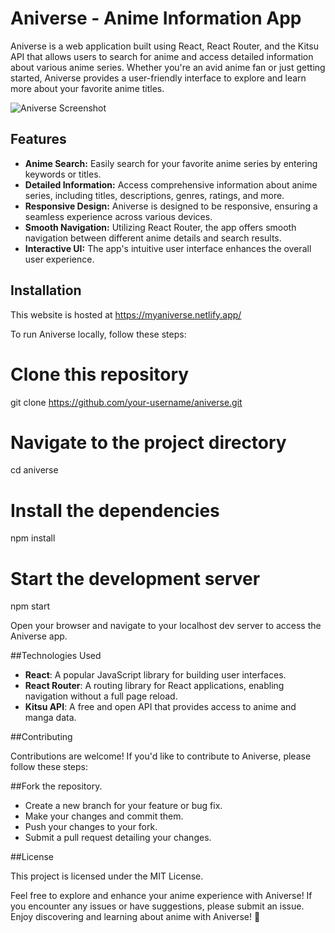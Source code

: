 # Aniverse - Anime Information App

Aniverse is a web application built using React, React Router, and the Kitsu API that allows users to search for anime and access detailed information about various anime series. Whether you're an avid anime fan or just getting started, Aniverse provides a user-friendly interface to explore and learn more about your favorite anime titles.

![Aniverse Screenshot](https://i.gyazo.com/f00632ed367ef4769cd7bcfacf629e21.jpg)

## Features

- **Anime Search:** Easily search for your favorite anime series by entering keywords or titles.
- **Detailed Information:** Access comprehensive information about anime series, including titles, descriptions, genres, ratings, and more.
- **Responsive Design:** Aniverse is designed to be responsive, ensuring a seamless experience across various devices.
- **Smooth Navigation:** Utilizing React Router, the app offers smooth navigation between different anime details and search results.
- **Interactive UI:** The app's intuitive user interface enhances the overall user experience.

## Installation

This website is hosted at https://myaniverse.netlify.app/

To run Aniverse locally, follow these steps:

# Clone this repository
git clone https://github.com/your-username/aniverse.git

# Navigate to the project directory
cd aniverse

# Install the dependencies
npm install

# Start the development server
npm start

Open your browser and navigate to your localhost dev server to access the Aniverse app.

##Technologies Used

- **React**: A popular JavaScript library for building user interfaces.
- **React Router**: A routing library for React applications, enabling navigation without a full page reload.
- **Kitsu API**: A free and open API that provides access to anime and manga data.
  
##Contributing

Contributions are welcome! If you'd like to contribute to Aniverse, please follow these steps:

##Fork the repository.

- Create a new branch for your feature or bug fix.
- Make your changes and commit them.
- Push your changes to your fork.
- Submit a pull request detailing your changes.

##License

This project is licensed under the MIT License.

Feel free to explore and enhance your anime experience with Aniverse! If you encounter any issues or have suggestions, please submit an issue. Enjoy discovering and learning about anime with Aniverse! 🌟
